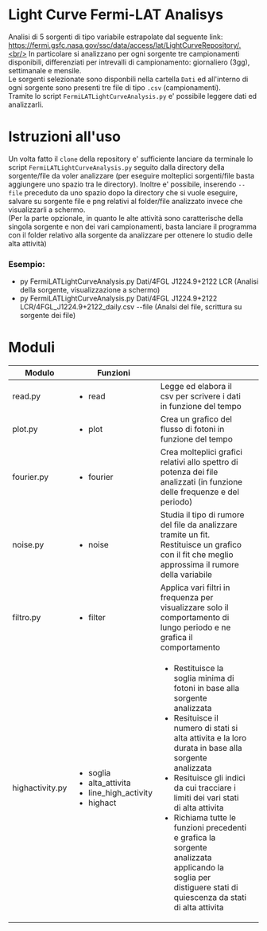 # Light Curve Fermi-LAT Analisys
Analisi di 5 sorgenti di tipo variabile estrapolate dal seguente link: https://fermi.gsfc.nasa.gov/ssc/data/access/lat/LightCurveRepository/.<br/>
In particolare si analizzano per ogni sorgente tre campionamenti disponibili, differenziati per intrevalli di campionamento: giornaliero (3gg), settimanale e mensile.<br/>
Le sorgenti selezionate sono disponbili nella cartella `Dati` ed all'interno di ogni sorgente sono presenti tre file di tipo `.csv` (campionamenti).<br/>
Tramite lo script `FermiLATLightCurveAnalysis.py` e' possibile leggere dati ed analizzarli.

# Istruzioni all'uso

Un volta fatto il `clone` della repository e' sufficiente lanciare da terminale lo script `FermiLATLightCurveAnalysis.py` seguito dalla directory della sorgente/file da voler analizzare (per eseguire molteplici sorgenti/file basta aggiungere uno spazio tra le directory). Inoltre e' possibile, inserendo `--file` preceduto da uno spazio dopo la directory che si vuole eseguire, salvare su sorgente file e png relativi al folder/file analizzato invece che visualizzarli a schermo.</br>
(Per la parte opzionale, in quanto le alte attività sono caratterische della singola sorgente e non dei vari campionamenti, basta lanciare il programma con il folder relativo alla sorgente da analizzare per ottenere lo studio delle alta attività)

### Esempio:<br/>
<ul>
    <li>py FermiLATLightCurveAnalysis.py Dati/4FGL J1224.9+2122 LCR (Analisi della sorgente, visualizzazione a schermo)</li>
    <li>py FermiLATLightCurveAnalysis.py Dati/4FGL J1224.9+2122 LCR/4FGL_J1224.9+2122_daily.csv --file (Analsi del file, scrittura su sorgente dei file)</li>
</ul>

# Moduli

<table>
    <thead>
        <tr>
            <th>Modulo</th>
            <th><center>Funzioni</center><th>
            <th></th>
        </tr>
    </thead>
    <tbody>
        <tr>
            <td>read.py</td>
            <td><ul>
                <li>read</li>
            </ul></td>
            </ul></td>
            <td>Legge ed elabora il csv per scrivere i dati in funzione del tempo</td>
        </tr>
        <tr>
            <td>plot.py</td>
            <td><ul>
                <li>plot</li>
            </ul></td>
            <td>Crea un grafico del flusso di fotoni in funzione del tempo</td>
        </tr>
        <tr>
            <td>fourier.py</td>
            <td><ul>
                <li>fourier</li>
            </ul></td>
            <td>Crea molteplici grafici relativi allo spettro di potenza dei file analizzati (in funzione delle frequenze e del periodo)</td>
        </tr>
        <tr>
            <td>noise.py</td>
            <td><ul>
                <li>noise</li>
            </ul></td>
            <td>Studia il tipo di rumore del file da analizzare tramite un fit. Restituisce un grafico con il fit che meglio approssima il rumore della variabile</td>
        </tr>
        <tr>
            <td>filtro.py</td>
            <td><ul>
                <li>filter</li>
            </ul></td>
            <td>Applica vari filtri in frequenza per visualizzare solo il comportamento di lungo periodo e ne grafica il comportamento</td>
        </tr>
        <tr>
            <td>highactivity.py</td>
            <td><ul>
                <li>soglia</li>
                <li>alta_attivita</li>
                <li>line_high_activity</li>
                <li>highact</li>
            </ul></td>
            <td><ul>
                <li>Restituisce la soglia minima di fotoni in base alla sorgente analizzata</li>
                <li>Resituisce il numero di stati si alta attivita e la loro durata in base alla sorgente analizzata</li>
                <li>Resituisce gli indici da cui tracciare i limiti dei vari stati di alta attivita</li>
                <li>Richiama tutte le funzioni precedenti e grafica la sorgente analizzata applicando la soglia per distiguere stati di quiescenza da stati di alta attivita</li>
            </ul></td>
        </tr>
    </tbody>
</table>

